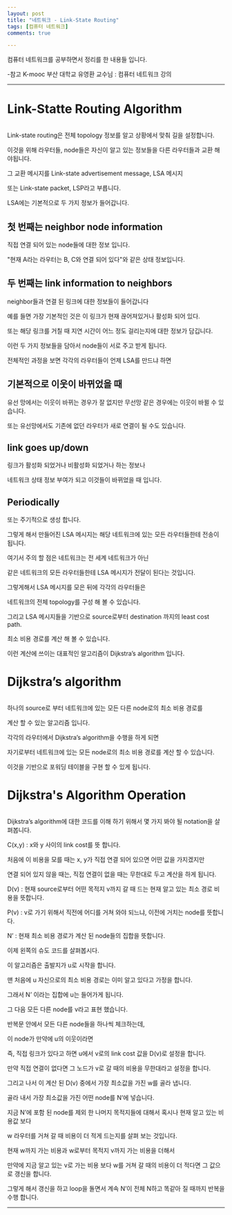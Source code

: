 ```yaml
---
layout: post
title: "네트워크 - Link-State Routing"
tags: [컴퓨터 네트워크]
comments: true

---
```


컴퓨터 네트워크를 공부하면서 정리를 한 내용들 입니다.

-참고 K-mooc 부산 대학교 유영환 교수님 : 컴퓨터 네트워크 강의

---

# Link-Statte Routing Algorithm

<img src="">

Link-state routing은 전체 topology 정보를 알고 상황에서 맞춰 길을 설정합니다.

이것을 위해 라우터들, node들은 자신이 알고 있는 정보들을 다른 라우터들과 교환 해야됩니다.

그 교환 메시지를 Link-state advertisement message, LSA 메시지 

또는 Link-state packet, LSP라고 부릅니다.

LSA에는 기본적으로 두 가지 정보가 들어갑니다.

## 첫 번째는 neighbor node information 

직접 연결 되어 있는 node들에 대한 정보 입니다.

"현재 A라는 라우터는 B, C와 연결 되어 있다"와 같은 상태 정보입니다.

## 두 번째는 link information to neighbors

neighbor들과 연결 된 링크에 대한 정보들이 들어갑니다

예를 들면 가장 기본적인 것은 이 링크가 현재 끊어져있거나 활성화 되어 있다.

또는 해당 링크를 거칠 때 지연 시간이 어느 정도 걸리는지에 대한 정보가 담깁니다.

이런 두 가지 정보들을 담아서 node들이 서로 주고 받게 됩니다.

전체적인 과정을 보면 각각의 라우터들이 언제 LSA를 만드냐 하면 

## 기본적으로 이웃이 바뀌었을 때

유선 망에서는 이웃이 바뀌는 경우가 잘 없지만 무선망 같은 경우에는 이웃이 바뀔 수 있습니다.

또는 유선망에서도 기존에 없던 라우터가 새로 연결이 될 수도 있습니다.

## link goes up/down

링크가 활성화 되었거나 비활성화 되었거나 하는 정보나 

네트워크 상태 정보 부여가 되고 이것들이 바뀌었을 때 입니다.

## Periodically

또는 주기적으로 생성 합니다.

그렇게 해서 만들어진 LSA 메시지는 해당 네트워크에 있는 모든 라우터들한테 전송이 됩니다. 

여기서 주의 할 점은 네트워크는 전 세계 네트워크가 아닌 

같은 네트워크의 모든 라우터들한테 LSA 메시지가 전달이 된다는 것입니다.

그렇게해서 LSA 메시지를 모은 뒤에 각각의 라우터들은 

네트워크의 전체 topology를 구성 해 볼 수 있습니다.

그리고 LSA 메시지들을 기반으로 source로부터 destination 까지의 least cost path. 

최소 비용 경로를 계산 해 볼 수 있습니다.

이런 계산에 쓰이는 대표적인 알고리즘이 Dijkstra’s algorithm 입니다.

# Dijkstra’s algorithm

<img src="">

하나의 source로 부터 네트워크에 있는 모든 다른 node로의 최소 비용 경로를

계산 할 수 있는 알고리즘 입니다.

각각의 라우터에서 Dijkstra’s algorithm을 수행을 하게 되면

자기로부터 네트워크에 있는 모든 node로의 최소 비용 경로를 계산 할 수 있습니다.

이것을 기반으로 포워딩 테이블을 구현 할 수 있게 됩니다.

# Dijkstra's Algorithm Operation

<img src="">

Dijkstra’s algorithm에 대한 코드를 이해 하기 위해서 몇 가지 봐야 될 notation을 살펴봅니다.

C(x,y) : x와 y 사이의 link cost를 뜻 합니다. 

처음에 이 비용을 모를 때는 x, y가 직접 연결 되어 있으면 어떤 값을 가지겠지만

연결 되어 있지 않을 때는, 직접 연결이 없을 때는 무한대로 두고 계산을 하게 됩니다.

D(v) : 현재 source로부터 어떤 목적지 v까지 갈 때 드는 현재 알고 있는 최소 경로 비용을 뜻합니다.

P(v) : v로 가기 위해서 직전에 어디를 거쳐 와야 되느냐, 이전에 거치는 node를 뜻합니다.

N’ : 현재 최소 비용 경로가 계산 된 node들의 집합을 뜻합니다. 

이제 왼쪽의 슈도 코드를 살펴봅시다.

이 알고리즘은 출발지가 u로 시작을 합니다.

맨 처음에 u 자신으로의 최소 비용 경로는 이미 알고 있다고 가정을 합니다.

그래서 N’ 이라는 집합에 u는 들어가게 됩니다.

그 다음 모든 다른 node를 v라고 표현 했습니다.

반복문 안에서 모든 다른 node들을 하나씩 체크하는데, 

이 node가 만약에 u의 이웃이라면 

즉, 직접 링크가 있다고 하면 u에서 v로의 link cost 값을 D(v)로 설정을 합니다. 

만약 직접 연결이 없다면 그 노드가 v로 갈 때의 비용을 무한대라고 설정을 합니다.

그리고 나서 이 계산 된 D(v) 중에서 가장 최소값을 가진 w를 골라 냅니다.

골라 내서 가장 최소값을 가진 어떤 node를 N’에 넣습니다. 

지금 N’에 포함 된 node를 제외 한 나머지 목적지들에 대해서 혹시나 현재 알고 있는 비용값 보다

w 라우터를 거쳐 갈 때 비용이 더 적게 드는지를 살펴 보는 것입니다. 

현재 w까지 가는 비용과 w로부터 목적지 v까지 가는 비용을 더해서

만약에 지금 알고 있는 v로 가는 비용 보다 w를 거쳐 갈 때의 비용이 더 적다면 그 값으로 갱신을 합니다.

그렇게 해서 갱신을 하고 loop을 돌면서 계속 N’이 전체 N하고 똑같아 질 때까지 반복을 수행 합니다.

---
